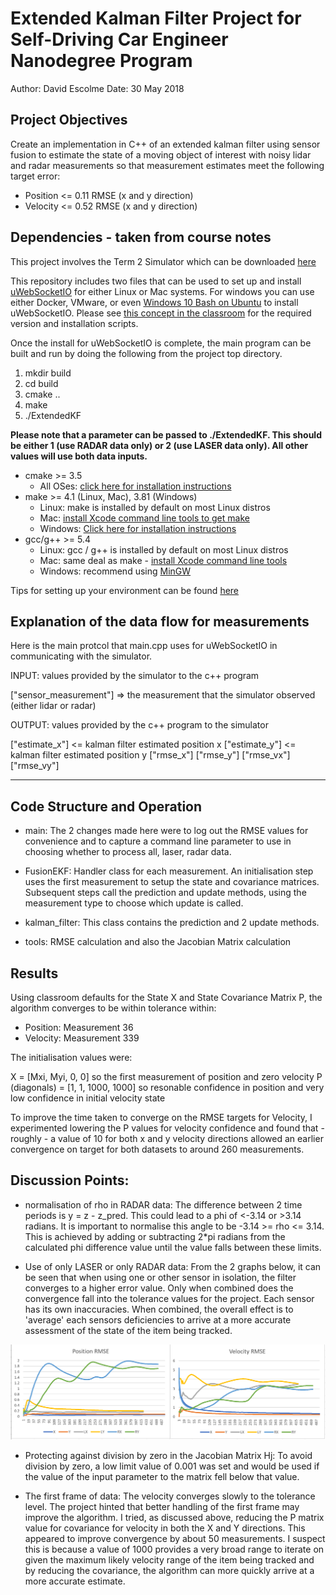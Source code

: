 # Extended Kalman Filter Project for Self-Driving Car Engineer Nanodegree Program

Author: David Escolme
Date: 30 May 2018

## Project Objectives

Create an implementation in C++ of an extended kalman filter using sensor fusion to estimate the state of a moving object of interest with noisy lidar and radar measurements so that measurement estimates meet the following target error:
* Position <= 0.11 RMSE (x and y direction)
* Velocity <= 0.52 RMSE (x and y direction)

[//]: # (Image References)

[image1]: RMSE.PNG "RMSE Values"

## Dependencies - taken from course notes

This project involves the Term 2 Simulator which can be downloaded [here](https://github.com/udacity/self-driving-car-sim/releases)

This repository includes two files that can be used to set up and install [uWebSocketIO](https://github.com/uWebSockets/uWebSockets) for either Linux or Mac systems. For windows you can use either Docker, VMware, or even [Windows 10 Bash on Ubuntu](https://www.howtogeek.com/249966/how-to-install-and-use-the-linux-bash-shell-on-windows-10/) to install uWebSocketIO. Please see [this concept in the classroom](https://classroom.udacity.com/nanodegrees/nd013/parts/40f38239-66b6-46ec-ae68-03afd8a601c8/modules/0949fca6-b379-42af-a919-ee50aa304e6a/lessons/f758c44c-5e40-4e01-93b5-1a82aa4e044f/concepts/16cf4a78-4fc7-49e1-8621-3450ca938b77) for the required version and installation scripts.

Once the install for uWebSocketIO is complete, the main program can be built and run by doing the following from the project top directory.

1. mkdir build
2. cd build
3. cmake ..
4. make
5. ./ExtendedKF

**Please note that a parameter can be passed to ./ExtendedKF. This should be either 1 (use RADAR data only) or 2 (use LASER data only). All other values will use both data inputs.**

* cmake >= 3.5
  * All OSes: [click here for installation instructions](https://cmake.org/install/)
* make >= 4.1 (Linux, Mac), 3.81 (Windows)
  * Linux: make is installed by default on most Linux distros
  * Mac: [install Xcode command line tools to get make](https://developer.apple.com/xcode/features/)
  * Windows: [Click here for installation instructions](http://gnuwin32.sourceforge.net/packages/make.htm)
* gcc/g++ >= 5.4
  * Linux: gcc / g++ is installed by default on most Linux distros
  * Mac: same deal as make - [install Xcode command line tools](https://developer.apple.com/xcode/features/)
  * Windows: recommend using [MinGW](http://www.mingw.org/)

Tips for setting up your environment can be found [here](https://classroom.udacity.com/nanodegrees/nd013/parts/40f38239-66b6-46ec-ae68-03afd8a601c8/modules/0949fca6-b379-42af-a919-ee50aa304e6a/lessons/f758c44c-5e40-4e01-93b5-1a82aa4e044f/concepts/23d376c7-0195-4276-bdf0-e02f1f3c665d)

## Explanation of the data flow for measurements

Here is the main protcol that main.cpp uses for uWebSocketIO in communicating with the simulator.

INPUT: values provided by the simulator to the c++ program

["sensor_measurement"] => the measurement that the simulator observed (either lidar or radar)

OUTPUT: values provided by the c++ program to the simulator

["estimate_x"] <= kalman filter estimated position x
["estimate_y"] <= kalman filter estimated position y
["rmse_x"]
["rmse_y"]
["rmse_vx"]
["rmse_vy"]

---

## Code Structure and Operation

* main: The 2 changes made here were to log out the RMSE values for convenience and to capture a command line parameter to use in choosing whether to process all, laser, radar data.

* FusionEKF: Handler class for each measurement. An initialisation step uses the first measurement to setup the state and covariance matrices. Subsequent steps call the prediction and update methods, using the measurement type to choose which update is called.

* kalman_filter: This class contains the prediction and 2 update methods.

* tools: RMSE calculation and also the Jacobian Matrix calculation

## Results

Using classroom defaults for the State X and State Covariance Matrix P, the algorithm converges to be within tolerance within:
* Position: Measurement 36
* Velocity: Measurement 339

The initialisation values were:

X = [Mxi, Myi, 0, 0] so the first measurement of position and zero velocity
P (diagonals) = [1, 1, 1000, 1000] so resonable confidence in position and very low confidence in initial velocity state

To improve the time taken to converge on the RMSE targets for Velocity, I experimented lowering the P values for velocity confidence and found that - roughly - a value of 10 for both x and y velocity directions allowed an earlier convergence on target for both datasets to around 260 measurements.

## Discussion Points:

* normalisation of rho in RADAR data: The difference between 2 time periods is y = z - z_pred. This could lead to a phi of <-3.14 or >3.14 radians. It is important to normalise this angle to be -3.14 >= rho <= 3.14. This is achieved by adding or subtracting 2*pi radians from the calculated phi difference value until the value falls between these limits.

* Use of only LASER or only RADAR data: From the 2 graphs below, it can be seen that when using one or other sensor in isolation, the filter converges to a higher error value. Only when combined does the convergence fall into the tolerance values for the project. Each sensor has its own inaccuracies. When combined, the overall effect is to 'average' each sensors deficiencies to arrive at a more accurate assessment of the state of the item being tracked.

![alt text][image1]

* Protecting against division by zero in the Jacobian Matrix Hj: To avoid division by zero, a low limit value of 0.001 was set and would be used if the value of the input parameter to the matrix fell below that value.

* The first frame of data: The velocity converges slowly to the tolerance level. The project hinted that better handling of the first frame may improve the algorithm. I tried, as discussed above, reducing the P matrix value for covariance for velocity in both the X and Y directions. This appeared to improve convergence by about 50 measurements. I suspect this is because a value of 1000 provides a very broad range to iterate on given the maximum likely velocity range of the item being tracked and by reducing the covariance, the algorithm can more quickly arrive at a more accurate estimate.

